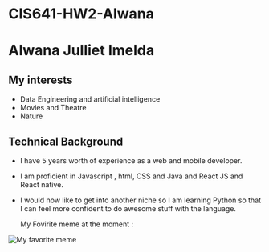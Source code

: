 # CIS641-HW2-Alwana

# Alwana Julliet Imelda

## My interests

* Data Engineering and artificial intelligence
* Movies and Theatre
* Nature

## Technical Background

- I have 5 years worth of experience as a web and mobile developer.
- I am proficient  in Javascript , html, CSS and Java and React JS and React native.
- I would now like to get into another niche so I am learning Python so that I can feel more confident to do awesome stuff with the language.

  My Fovirite meme at the moment :

 ![My favorite meme](https://i.chzbgr.com/full/10407014656/h15A4F411/other-ways-10-feature-spent-hours-coding-will-not-be-deployed-management-finds-unnecessary-7-d1)
